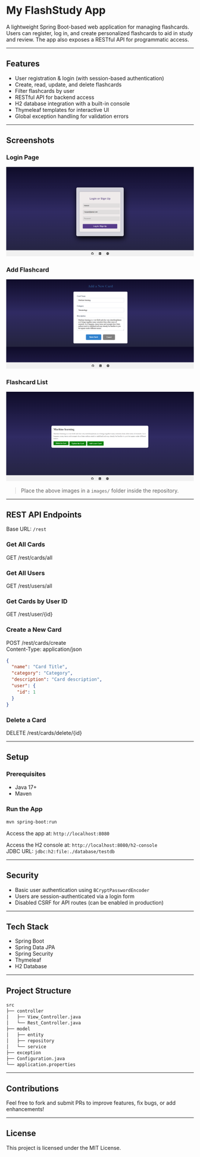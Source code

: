 # My FlashStudy App

A lightweight Spring Boot-based web application for managing flashcards. Users can register, log in, and create personalized flashcards to aid in study and review. The app also exposes a RESTful API for programmatic access.

---

## Features

- User registration & login (with session-based authentication)
- Create, read, update, and delete flashcards
- Filter flashcards by user
- RESTful API for backend access
- H2 database integration with a built-in console
- Thymeleaf templates for interactive UI
- Global exception handling for validation errors

---

##  Screenshots

### Login Page
![Login](./sign.png)

### Add Flashcard
![Add](./add.png)

### Flashcard List
![List](./list.png)

> Place the above images in a `images/` folder inside the repository.

---

## REST API Endpoints

Base URL: `/rest`

### Get All Cards
GET /rest/cards/all

### Get All Users
GET /rest/users/all

### Get Cards by User ID
GET /rest/user/{id}

### Create a New Card
POST /rest/cards/create  
Content-Type: application/json

```json
{
  "name": "Card Title",
  "category": "Category",
  "description": "Card description",
  "user": {
    "id": 1
  }
}
```

### Delete a Card
DELETE /rest/cards/delete/{id}

---

## Setup

### Prerequisites

- Java 17+
- Maven

### Run the App

```bash
mvn spring-boot:run
```

Access the app at: `http://localhost:8080`

Access the H2 console at: `http://localhost:8080/h2-console`  
JDBC URL: `jdbc:h2:file:./database/testdb`

---

## Security

- Basic user authentication using `BCryptPasswordEncoder`
- Users are session-authenticated via a login form
- Disabled CSRF for API routes (can be enabled in production)

---

## Tech Stack

- Spring Boot
- Spring Data JPA
- Spring Security
- Thymeleaf
- H2 Database

---

## Project Structure

```
src
├── controller
│   ├── View_Controller.java
│   └── Rest_Controller.java
├── model
│   ├── entity
│   ├── repository
│   └── service
├── exception
├── Configuration.java
└── application.properties
```

---

## Contributions

Feel free to fork and submit PRs to improve features, fix bugs, or add enhancements!

---

## License

This project is licensed under the MIT License.
